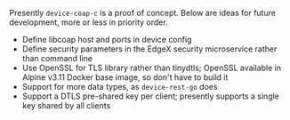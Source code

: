 Presently `device-coap-c` is a proof of concept. Below are ideas for future development, more or less in priority order.

* Define libcoap host and ports in device config
* Define security parameters in the EdgeX security microservice rather than command line
* Use OpenSSL for TLS library rather than tinydtls; OpenSSL available in Alpine v3.11 Docker base image, so don't have to build it
* Support for more data types, as `device-rest-go` does
* Support a DTLS pre-shared key per client; presently supports a single key shared by all clients

